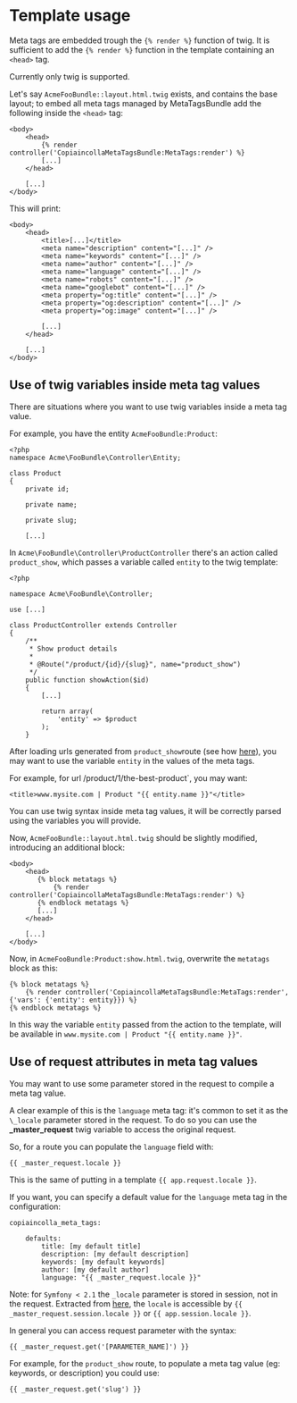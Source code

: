 # Template usage

Meta tags are embedded trough the `{% render %}` function of twig. It is sufficient to add the `{% render %}` function in the template containing an `<head>` tag.

Currently only twig is supported.

Let's say `AcmeFooBundle::layout.html.twig` exists, and contains the base layout; to embed all meta tags managed by MetaTagsBundle add the following inside the `<head>` tag:

```
<body>
    <head>
        {% render controller('CopiaincollaMetaTagsBundle:MetaTags:render') %}
        [...]
    </head>

    [...]
</body>
```

This will print:

```
<body>
    <head>
        <title>[...]</title>
        <meta name="description" content="[...]" />
        <meta name="keywords" content="[...]" />
        <meta name="author" content="[...]" />
        <meta name="language" content="[...]" />
        <meta name="robots" content="[...]" />
        <meta name="googlebot" content="[...]" />
        <meta property="og:title" content="[...]" />
        <meta property="og:description" content="[...]" />
        <meta property="og:image" content="[...]" />

        [...]
    </head>

    [...]
</body>
```

## Use of twig variables inside meta tag values

There are situations where you want to use twig variables inside a meta tag value.

For example, you have the entity `AcmeFooBundle:Product`:

```
<?php
namespace Acme\FooBundle\Controller\Entity;

class Product
{
    private id;
    
    private name;
    
    private slug;
    
    [...]
```

In `Acme\FooBundle\Controller\ProductController` there's an action called `product_show`, which passes a variable called `entity` to the twig template:

```
<?php

namespace Acme\FooBundle\Controller;

use [...]

class ProductController extends Controller
{
    /**
     * Show product details
     *
     * @Route("/product/{id}/{slug}", name="product_show")
     */
    public function showAction($id)
    {
        [...]

        return array(
            'entity' => $product
        );
    }

```

After loading urls generated from `product_show`route (see how [here](../../Readme.md#load_urls)), you may want to use the variable `entity` in the values of the meta tags.

For example, for url /product/1/the-best-product`, you may want:

```
<title>www.mysite.com | Product "{{ entity.name }}"</title>
```

You can use twig syntax inside meta tag values, it will be correctly parsed using the variables you will provide.

Now, `AcmeFooBundle::layout.html.twig` should be slightly modified, introducing an additional block:

 ```
 <body>
     <head>
        {% block metatags %}
            {% render controller('CopiaincollaMetaTagsBundle:MetaTags:render') %}
        {% endblock metatags %}
        [...]
     </head>

     [...]
 </body>
 ```

Now, in `AcmeFooBundle:Product:show.html.twig`, overwrite the `metatags` block as this:

```
{% block metatags %}
    {% render controller('CopiaincollaMetaTagsBundle:MetaTags:render', {'vars': {'entity': entity}}) %}
{% endblock metatags %}
```

In this way the variable `entity` passed from the action to the template, will be available in `www.mysite.com | Product "{{ entity.name }}"`.

## Use of request attributes in meta tag values

You may want to use some parameter stored in the request to compile a meta tag value.

A clear example of this is the `language` meta tag: it's common to set it as the `\_locale` parameter stored in the request. To do so you can use the __\_master\_request__ twig variable to access the original request.

So, for a route you can populate the `language` field with:

```
{{ _master_request.locale }}
```

This is the same of putting in a template `{{ app.request.locale }}`.

If you want, you can specify a default value for the `language` meta tag in the configuration:

```
copiaincolla_meta_tags:

    defaults:
        title: [my default title]
        description: [my default description]
        keywords: [my default keywords]
        author: [my default author]
        language: "{{ _master_request.locale }}"
```

Note: for `Symfony < 2.1` the `_locale` parameter is stored in session, not in the request. Extracted from [here](https://github.com/symfony/symfony/blob/master/UPGRADE-2.1.md), the `locale` is accessible by `{{ _master_request.session.locale }}` or `{{ app.session.locale }}`.

In general you can access request parameter with the syntax:

```
{{ _master_request.get('[PARAMETER_NAME]') }}
```

For example, for the `product_show` route, to populate a meta tag value (eg: keywords, or description) you could use:

```
{{ _master_request.get('slug') }}
```